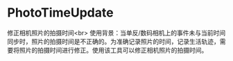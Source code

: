 # PhotoTimeUpdate
修正相机照片的拍摄时间<br\>
使用背景：当单反/数码相机上的事件未与当前时间同步时，照片的拍摄时间是不正确的。为准确记录照片的时间，记录生活轨迹，需要将照片的拍摄时间进行修正。使用该工具可以修正相机照片的拍摄时间。
